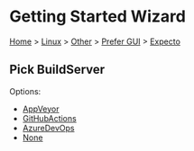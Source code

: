 <!--
GENERATED FILE - DO NOT EDIT
This file was generated by [MarkdownSnippets](https://github.com/SimonCropp/MarkdownSnippets).
Source File: /docs/mdsource/wiz/Linux_Other_Gui_Expecto.source.md
To change this file edit the source file and then run MarkdownSnippets.
-->

# Getting Started Wizard

[Home](/docs/wiz/readme.md) > [Linux](Linux.md) > [Other](Linux_Other.md) > [Prefer GUI](Linux_Other_Gui.md) > [Expecto](Linux_Other_Gui_Expecto.md)

## Pick BuildServer

Options:
 * [AppVeyor](Linux_Other_Gui_Expecto_AppVeyor.md)
 * [GitHubActions](Linux_Other_Gui_Expecto_GitHubActions.md)
 * [AzureDevOps](Linux_Other_Gui_Expecto_AzureDevOps.md)
 * [None](Linux_Other_Gui_Expecto_None.md)
